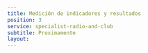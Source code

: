 ```yaml
---
title: Medición de indicadores y resultados
position: 3
service: specialist-radio-and-club
subtitle: Proximamente
layout:
---
```

